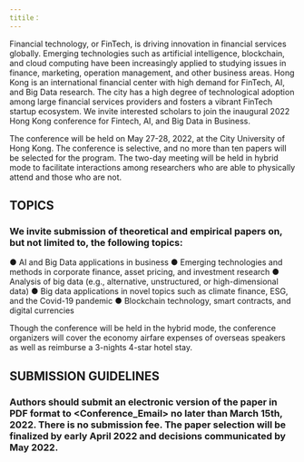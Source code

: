 ```yaml
---
titile：
---
```

Financial technology, or FinTech, is driving innovation in financial services globally. Emerging technologies such as artificial intelligence, blockchain, and cloud computing have been increasingly applied to studying issues in finance, marketing, operation management, and other business areas. Hong Kong is an international financial center with high demand for FinTech, AI, and Big Data research. The city has a high degree of technological adoption among large financial services providers and fosters a vibrant FinTech startup ecosystem. We invite interested scholars to join the inaugural 2022 Hong Kong conference for Fintech, AI, and Big Data in Business.

The conference will be held on May 27-28, 2022, at the City University of Hong Kong. The conference is selective, and no more than ten papers will be selected for the program. The two-day meeting will be held in hybrid mode to facilitate interactions among researchers who are able to physically attend and those who are not. 

## TOPICS
### We invite submission of theoretical and empirical papers on, but not limited to, the following topics:
●	AI and Big Data applications in business 
●	Emerging technologies and methods in corporate finance, asset pricing, and investment research
●	Analysis of big data (e.g., alternative, unstructured, or high-dimensional data) 
●	Big data applications in novel topics such as climate finance, ESG, and the Covid-19 pandemic
●	Blockchain technology, smart contracts, and digital currencies

Though the conference will be held in the hybrid mode, the conference organizers will cover the economy airfare expenses of overseas speakers as well as reimburse a 3-nights 4-star hotel stay.

## SUBMISSION GUIDELINES
### Authors should submit an electronic version of the paper in PDF format to <Conference_Email> no later than March 15th, 2022. There is no submission fee. The paper selection will be finalized by early April 2022 and decisions communicated by May 2022. 
